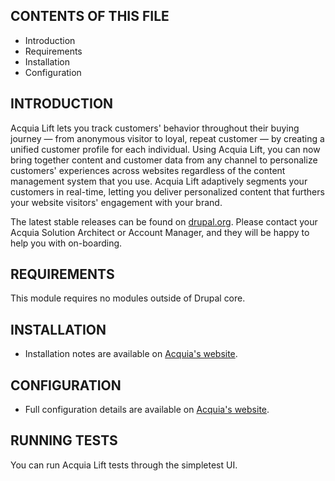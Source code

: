 CONTENTS OF THIS FILE
---------------------

 * Introduction
 * Requirements
 * Installation
 * Configuration


INTRODUCTION
------------

Acquia Lift lets you track customers' behavior throughout their buying journey —
from anonymous visitor to loyal, repeat customer — by creating a unified
customer profile for each individual. Using Acquia Lift, you can now bring
together content and customer data from any channel to personalize customers'
experiences across websites regardless of the content management system that you
use. Acquia Lift adaptively segments your customers in real-time, letting you
deliver personalized content that furthers your website visitors' engagement
with your brand.

The latest stable releases can be found on [drupal.org](https://www.drupal.org/project/acquia_lift/releases).
Please contact your Acquia Solution Architect or Account Manager, and they will
be happy to help you with on-boarding.


REQUIREMENTS
------------

This module requires no modules outside of Drupal core.


INSTALLATION
------------

 * Installation notes are available on [Acquia's website](https://docs.acquia.com/lift/install/drupal7/).


CONFIGURATION
-------------

 * Full configuration details are available on [Acquia's website](https://docs.acquia.com/lift/).


RUNNING TESTS
-------------

You can run Acquia Lift tests through the simpletest UI.
